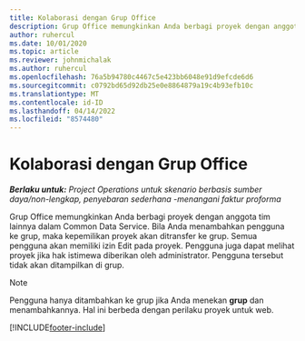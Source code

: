 ```yaml
---
title: Kolaborasi dengan Grup Office
description: Grup Office memungkinkan Anda berbagi proyek dengan anggota tim lainnya di Common Data Service.
author: ruhercul
ms.date: 10/01/2020
ms.topic: article
ms.reviewer: johnmichalak
ms.author: ruhercul
ms.openlocfilehash: 76a5b94780c4467c5e423bb6048e91d9efcde6d6
ms.sourcegitcommit: c0792bd65d92db25e0e8864879a19c4b93efb10c
ms.translationtype: MT
ms.contentlocale: id-ID
ms.lasthandoff: 04/14/2022
ms.locfileid: "8574480"
---
```

# <a name="collaboration-with-office-groups"></a>Kolaborasi dengan Grup Office

_**Berlaku untuk:** Project Operations untuk skenario berbasis sumber daya/non-lengkap, penyebaran sederhana -menangani faktur proforma_



Grup Office memungkinkan Anda berbagi proyek dengan anggota tim lainnya dalam Common Data Service. Bila Anda menambahkan pengguna ke grup, maka kepemilikan proyek akan ditransfer ke grup. Semua pengguna akan memiliki izin Edit pada proyek. Pengguna juga dapat melihat proyek jika hak istimewa diberikan oleh administrator. Pengguna tersebut tidak akan ditampilkan di grup.

> [!NOTE] 
> Pengguna hanya ditambahkan ke grup jika Anda menekan **grup** dan menambahkannya. Hal ini berbeda dengan perilaku proyek untuk web. 



[!INCLUDE[footer-include](../includes/footer-banner.md)]